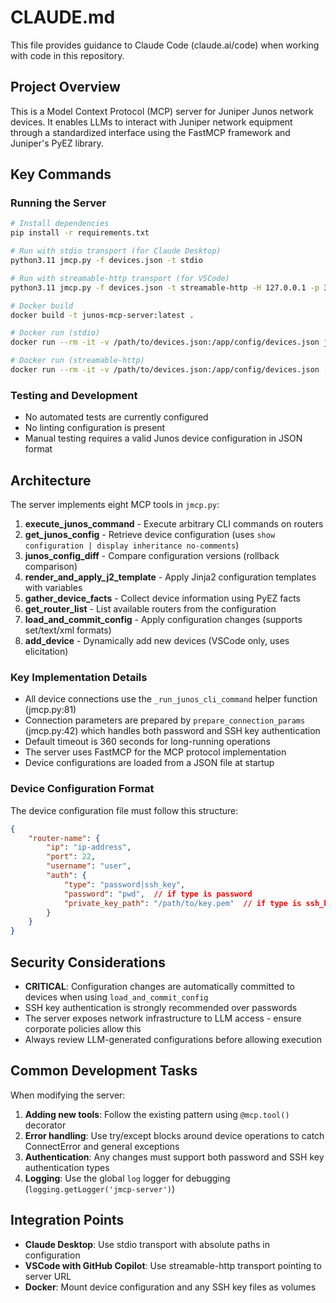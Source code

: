 # CLAUDE.md

This file provides guidance to Claude Code (claude.ai/code) when working with code in this repository.

## Project Overview

This is a Model Context Protocol (MCP) server for Juniper Junos network devices. It enables LLMs to interact with Juniper network equipment through a standardized interface using the FastMCP framework and Juniper's PyEZ library.

## Key Commands

### Running the Server

```bash
# Install dependencies
pip install -r requirements.txt

# Run with stdio transport (for Claude Desktop)
python3.11 jmcp.py -f devices.json -t stdio

# Run with streamable-http transport (for VSCode)
python3.11 jmcp.py -f devices.json -t streamable-http -H 127.0.0.1 -p 30030

# Docker build
docker build -t junos-mcp-server:latest .

# Docker run (stdio)
docker run --rm -it -v /path/to/devices.json:/app/config/devices.json junos-mcp-server:latest

# Docker run (streamable-http)
docker run --rm -it -v /path/to/devices.json:/app/config/devices.json -p 30030:30030 junos-mcp-server:latest python jmcp.py -f /app/config/devices.json -t streamable-http -H 0.0.0.0
```

### Testing and Development

- No automated tests are currently configured
- No linting configuration is present
- Manual testing requires a valid Junos device configuration in JSON format

## Architecture

The server implements eight MCP tools in `jmcp.py`:

1. **execute_junos_command** - Execute arbitrary CLI commands on routers
2. **get_junos_config** - Retrieve device configuration (uses `show configuration | display inheritance no-comments`)
3. **junos_config_diff** - Compare configuration versions (rollback comparison)
4. **render_and_apply_j2_template** - Apply Jinja2 configuration templates with variables
5. **gather_device_facts** - Collect device information using PyEZ facts
6. **get_router_list** - List available routers from the configuration
7. **load_and_commit_config** - Apply configuration changes (supports set/text/xml formats)
8. **add_device** - Dynamically add new devices (VSCode only, uses elicitation)

### Key Implementation Details

- All device connections use the `_run_junos_cli_command` helper function (jmcp.py:81)
- Connection parameters are prepared by `prepare_connection_params` (jmcp.py:42) which handles both password and SSH key authentication
- Default timeout is 360 seconds for long-running operations
- The server uses FastMCP for the MCP protocol implementation
- Device configurations are loaded from a JSON file at startup

### Device Configuration Format

The device configuration file must follow this structure:

```json
{
    "router-name": {
        "ip": "ip-address",
        "port": 22,
        "username": "user",
        "auth": {
            "type": "password|ssh_key",
            "password": "pwd",  // if type is password
            "private_key_path": "/path/to/key.pem"  // if type is ssh_key
        }
    }
}
```

## Security Considerations

- **CRITICAL**: Configuration changes are automatically committed to devices when using `load_and_commit_config`
- SSH key authentication is strongly recommended over passwords
- The server exposes network infrastructure to LLM access - ensure corporate policies allow this
- Always review LLM-generated configurations before allowing execution

## Common Development Tasks

When modifying the server:

1. **Adding new tools**: Follow the existing pattern using `@mcp.tool()` decorator
2. **Error handling**: Use try/except blocks around device operations to catch ConnectError and general exceptions
3. **Authentication**: Any changes must support both password and SSH key authentication types
4. **Logging**: Use the global `log` logger for debugging (`logging.getLogger('jmcp-server')`)

## Integration Points

- **Claude Desktop**: Use stdio transport with absolute paths in configuration
- **VSCode with GitHub Copilot**: Use streamable-http transport pointing to server URL
- **Docker**: Mount device configuration and any SSH key files as volumes